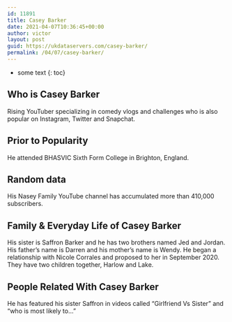 ```yaml
---
id: 11891
title: Casey Barker
date: 2021-04-07T10:36:45+00:00
author: victor
layout: post
guid: https://ukdataservers.com/casey-barker/
permalink: /04/07/casey-barker/
---
```


* some text
{: toc}


## Who is Casey Barker



Rising YouTuber specializing in comedy vlogs and challenges who is also popular on Instagram, Twitter and Snapchat. 

                
                
                
## Prior to Popularity



He attended BHASVIC Sixth Form College in Brighton, England. 

                
                
                
## Random data



His Nasey Family YouTube channel has accumulated more than 410,000 subscribers. 

                
                
                
## Family & Everyday Life of Casey Barker



His sister is Saffron Barker and he has two brothers named Jed and Jordan. His father&#8217;s name is Darren and his mother&#8217;s name is Wendy. He began a relationship with Nicole Corrales and proposed to her in September 2020. They have two children together, Harlow and Lake.

                
                
                
## People Related With Casey Barker



He has featured his sister Saffron in videos called &#8220;Girlfriend Vs Sister&#8221; and &#8220;who is most likely to&#8230;&#8221; 

                
              
            
          
          
          